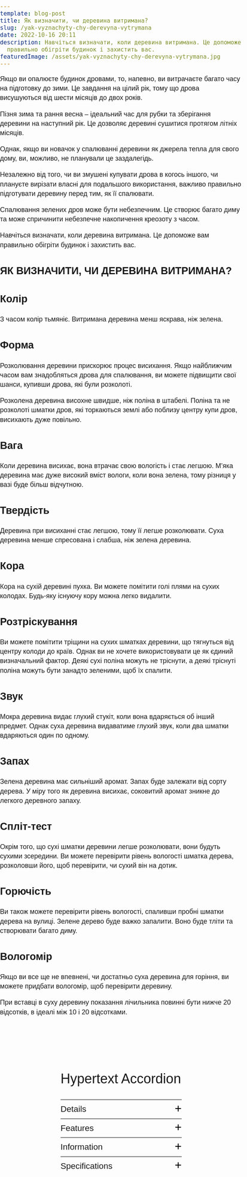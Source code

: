 ```yaml
---
template: blog-post
title: Як визначити, чи деревина витримана?
slug: /yak-vyznachyty-chy-derevyna-vytrymana
date: 2022-10-16 20:11
description: Навчіться визначати, коли деревина витримана. Це допоможе вам
  правильно обігріти будинок і захистить вас.
featuredImage: /assets/yak-vyznachyty-chy-derevyna-vytrymana.jpg
---
```


Якщо ви опалюєте будинок дровами, то, напевно, ви витрачаєте багато часу на підготовку до зими. Це завдання на цілий рік, тому що дрова висушуються від шести місяців до двох років.

Пізня зима та рання весна – ідеальний час для рубки та зберігання деревини на наступний рік. Це дозволяє деревині сушитися протягом літніх місяців.

Однак, якщо ви новачок у спалюванні деревини як джерела тепла для свого дому, ви, можливо, не планували це заздалегідь. 

Незалежно від того, чи ви змушені купувати дрова в когось іншого, чи плануєте вирізати власні для подальшого використання, важливо правильно підготувати деревину перед тим, як її спалювати.

Спалювання зелених дров може бути небезпечним. Це створює багато диму та може спричинити небезпечне накопичення креозоту з часом. 

Навчіться визначати, коли деревина витримана. Це допоможе вам правильно обігріти будинок і захистить вас.

## ЯК ВИЗНАЧИТИ, ЧИ ДЕРЕВИНА ВИТРИМАНА?

## Колір 

З часом колір тьмяніє. Витримана деревина менш яскрава, ніж зелена.

## Форма

Розколювання деревини прискорює процес висихання. Якщо найближчим часом вам знадобляться дрова для спалювання, ви можете підвищити свої шанси, купивши дрова, які були розколоті. 

Розколена деревина висохне швидше, ніж поліна в штабелі. Поліна та не розколоті шматки дров, які торкаються землі або поблизу центру купи дров, висихають дуже повільно.

## Вага 

Коли деревина висихає, вона втрачає свою вологість і стає легшою. М’яка деревина має дуже високий вміст вологи, коли вона зелена, тому різниця у вазі буде більш відчутною.

## Твердість

Деревина при висиханні стає легшою, тому її легше розколювати. Суха деревина менше спресована і слабша, ніж зелена деревина.

## Кора

Кора на сухій деревині пухка. Ви можете помітити голі плями на сухих колодах. Будь-яку існуючу кору можна легко видалити.

## Розтріскування

Ви можете помітити тріщини на сухих шматках деревини, що тягнуться від центру колоди до країв. Однак ви не хочете використовувати це як єдиний визначальний фактор. Деякі сухі поліна можуть не тріснути, а деякі тріснуті поліна можуть бути занадто зеленими, щоб їх спалити.

## Звук 

Мокра деревина видає глухий стукіт, коли вона вдаряється об інший предмет. Однак суха деревина видаватиме глухий звук, коли два шматки вдаряються один по одному.

## Запах

Зелена деревина має сильніший аромат. Запах буде залежати від сорту дерева. У міру того як деревина висихає, соковитий аромат зникне до легкого деревного запаху.

## Спліт-тест

Окрім того, що сухі шматки деревини легше розколювати, вони будуть сухими зсередини. Ви можете перевірити рівень вологості шматка дерева, розколовши його, щоб перевірити, чи сухий він на дотик.

## Горючість

Ви також можете перевірити рівень вологості, спаливши пробні шматки дерева на вулиці. Зелене дерево буде важко запалити. Воно буде тліти та створювати багато диму.

## Вологомір

Якщо ви все ще не впевнені, чи достатньо суха деревина для горіння, ви можете придбати вологомір, щоб перевірити деревину. 

При вставці в суху деревину показання лічильника повинні бути нижче 20 відсотків, в ідеалі між 10 і 20 відсотками.

<style type="text/css">
html,
.root {
  padding: 0;
  margin: 0;
  font-size: 18px;
}

body {
  font: menu;
  font-size: 1rem;
  line-height: 1.4;
  padding: 0;
  margin: 0;
}
section {
  padding-top: 4rem;
  width: 50%;
  margin: auto;
}
h1 {
  font-size: 2rem;
  font-weight: 500;
}
details[open] summary ~ * {
  animation: open 0.3s ease-in-out;
}

@keyframes open {
  0% {
    opacity: 0;
  }
  100% {
    opacity: 1;
  }
}
details summary::-webkit-details-marker {
  display: none;
}

details summary {
  width: 100%;
  padding: 0.5rem 0;
  border-top: 1px solid black;
  position: relative;
  cursor: pointer;
  font-size: 1.25rem;
  font-weight: 300;
  list-style: none;
}

details summary:after {
  content: "+";
  color: black;
  position: absolute;
  font-size: 1.75rem;
  line-height: 0;
  margin-top: 0.75rem;
  right: 0;
  font-weight: 200;
  transform-origin: center;
  transition: 200ms linear;
}
details[open] summary:after {
  transform: rotate(45deg);
  font-size: 2rem;
}
details summary {
  outline: 0;
}
details p {
  font-size: 0.95rem;
  margin: 0 0 1rem;
  padding-top: 1rem;
}
</style>

<section>
  <h1>
    Hypertext Accordion
  </h1>
  <details>
    <summary>Details</summary>
    <p>
      Lorem ipsum dolor sit amet, eu alia suscipit mei. Reque iriure delectus vix id, ex sed forensibus suscipiantur. In eos exerci mollis apeirian, an qui latine alienum. Ad mea libris maluisset, consul assueverit sea ex.
    </p>
  </details>
  <details>
    <summary>Features</summary>
    <p>
      Lorem ipsum dolor sit amet, eu alia suscipit mei. Reque iriure delectus vix id, ex sed forensibus suscipiantur. In eos exerci mollis apeirian, an qui latine alienum. Ad mea libris maluisset, consul assueverit sea ex.
    </p>
  </details>
  <details>
    <summary>Information
    </summary>
    <p>Lorem ipsum dolor sit amet, eu alia suscipit mei. Reque iriure delectus vix id, ex sed forensibus suscipiantur. In eos exerci mollis apeirian, an qui latine alienum. Ad mea libris maluisset, consul assueverit sea ex. </p>
  </details>
  <details>
    <summary>Specifications
    </summary>
    <p>Lorem ipsum dolor sit amet, eu alia suscipit mei. Reque iriure delectus vix id, ex sed forensibus suscipiantur. In eos exerci mollis apeirian, an qui latine alienum. Ad mea libris maluisset, consul assueverit sea ex. </p>
  </details>
</section>



